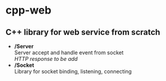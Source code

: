 # cpp-web
## C++ library for web service from scratch
- **/Server**\
  Server accept and handle event from socket\
  *HTTP response to be add*
- **/Socket**\
  Library for socket binding, listening, connecting
